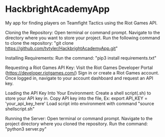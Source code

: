 # HackbrightAcademyApp
My app for finding players on Teamfight Tactics using the Riot Games API.

Cloning the Repository:
Open terminal or command prompt.
Navigate to the directory where you want to store your project.
Run the following command to clone the repository: "git clone https://github.com/tvtyler/HackbrightAcademyApp.git"

Installing Requirements:
Run the command: "pip3 install requirements.txt"

Requesting a Riot Games API Key:
Visit the Riot Games Developer Portal (https://developer.riotgames.com/)
Sign in or create a Riot Games account.
Once logged in, navigate to your account dashboard and request an API key.

Loading the API Key Into Your Environment:
Create a shell script(.sh) to store your API key in.
Copy API key into the file, Ex: export API_KEY = 'your_api_key_here'
Load script into environment with command "source shellscript.sh"

Running the Server:
Open terminal or command prompt.
Navigate to the project directory where you cloned the repository.
Run the command: "python3 server.py"
